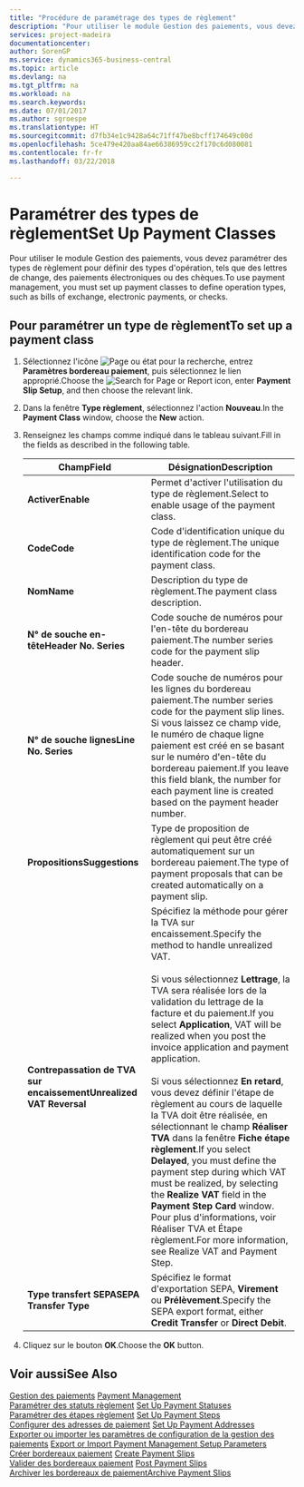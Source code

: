 ```yaml
---
title: "Procédure de paramétrage des types de règlement"
description: "Pour utiliser le module Gestion des paiements, vous devez paramétrer des types de règlement pour définir des types d'opération, tels que des lettres de change, des paiements électroniques ou des chèques."
services: project-madeira
documentationcenter: 
author: SorenGP
ms.service: dynamics365-business-central
ms.topic: article
ms.devlang: na
ms.tgt_pltfrm: na
ms.workload: na
ms.search.keywords: 
ms.date: 07/01/2017
ms.author: sgroespe
ms.translationtype: HT
ms.sourcegitcommit: d7fb34e1c9428a64c71ff47be8bcff174649c00d
ms.openlocfilehash: 5ce479e420aa84ae66386959cc2f170c6d080081
ms.contentlocale: fr-fr
ms.lasthandoff: 03/22/2018

---
```

# <a name="set-up-payment-classes"></a><span data-ttu-id="01777-103">Paramétrer des types de règlement</span><span class="sxs-lookup"><span data-stu-id="01777-103">Set Up Payment Classes</span></span>
<span data-ttu-id="01777-104">Pour utiliser le module Gestion des paiements, vous devez paramétrer des types de règlement pour définir des types d'opération, tels que des lettres de change, des paiements électroniques ou des chèques.</span><span class="sxs-lookup"><span data-stu-id="01777-104">To use payment management, you must set up payment classes to define operation types, such as bills of exchange, electronic payments, or checks.</span></span>  

## <a name="to-set-up-a-payment-class"></a><span data-ttu-id="01777-105">Pour paramétrer un type de règlement</span><span class="sxs-lookup"><span data-stu-id="01777-105">To set up a payment class</span></span>  

1.  <span data-ttu-id="01777-106">Sélectionnez l'icône ![Page ou état pour la recherche](../../media/ui-search/search_small.png "Page ou état pour la recherche"), entrez **Paramètres bordereau paiement**, puis sélectionnez le lien approprié.</span><span class="sxs-lookup"><span data-stu-id="01777-106">Choose the ![Search for Page or Report](../../media/ui-search/search_small.png "Search for Page or Report icon") icon, enter **Payment Slip Setup**, and then choose the relevant link.</span></span>  
2.  <span data-ttu-id="01777-107">Dans la fenêtre **Type règlement**, sélectionnez l'action **Nouveau**.</span><span class="sxs-lookup"><span data-stu-id="01777-107">In the **Payment Class** window, choose the **New** action.</span></span>  
3.  <span data-ttu-id="01777-108">Renseignez les champs comme indiqué dans le tableau suivant.</span><span class="sxs-lookup"><span data-stu-id="01777-108">Fill in the fields as described in the following table.</span></span>  

    |<span data-ttu-id="01777-109">Champ</span><span class="sxs-lookup"><span data-stu-id="01777-109">Field</span></span>|<span data-ttu-id="01777-110">Désignation</span><span class="sxs-lookup"><span data-stu-id="01777-110">Description</span></span>|  
    |---------------------------------|---------------------------------------|  
    |<span data-ttu-id="01777-111">**Activer**</span><span class="sxs-lookup"><span data-stu-id="01777-111">**Enable**</span></span>|<span data-ttu-id="01777-112">Permet d'activer l'utilisation du type de règlement.</span><span class="sxs-lookup"><span data-stu-id="01777-112">Select to enable usage of the payment class.</span></span>|  
    |<span data-ttu-id="01777-113">**Code**</span><span class="sxs-lookup"><span data-stu-id="01777-113">**Code**</span></span>|<span data-ttu-id="01777-114">Code d'identification unique du type de règlement.</span><span class="sxs-lookup"><span data-stu-id="01777-114">The unique identification code for the payment class.</span></span>|  
    |<span data-ttu-id="01777-115">**Nom**</span><span class="sxs-lookup"><span data-stu-id="01777-115">**Name**</span></span>|<span data-ttu-id="01777-116">Description du type de règlement.</span><span class="sxs-lookup"><span data-stu-id="01777-116">The payment class description.</span></span>|  
    |<span data-ttu-id="01777-117">**N° de souche en-tête**</span><span class="sxs-lookup"><span data-stu-id="01777-117">**Header No. Series**</span></span>|<span data-ttu-id="01777-118">Code souche de numéros pour l'en-tête du bordereau paiement.</span><span class="sxs-lookup"><span data-stu-id="01777-118">The number series code for the payment slip header.</span></span>|  
    |<span data-ttu-id="01777-119">**N° de souche lignes**</span><span class="sxs-lookup"><span data-stu-id="01777-119">**Line No. Series**</span></span>|<span data-ttu-id="01777-120">Code souche de numéros pour les lignes du bordereau paiement.</span><span class="sxs-lookup"><span data-stu-id="01777-120">The number series code for the payment slip lines.</span></span> <span data-ttu-id="01777-121">Si vous laissez ce champ vide, le numéro de chaque ligne paiement est créé en se basant sur le numéro d'en-tête du bordereau paiement.</span><span class="sxs-lookup"><span data-stu-id="01777-121">If you leave this field blank, the number for each payment line is created based on the payment header number.</span></span>|  
    |<span data-ttu-id="01777-122">**Propositions**</span><span class="sxs-lookup"><span data-stu-id="01777-122">**Suggestions**</span></span>|<span data-ttu-id="01777-123">Type de proposition de règlement qui peut être créé automatiquement sur un bordereau paiement.</span><span class="sxs-lookup"><span data-stu-id="01777-123">The type of payment proposals that can be created automatically on a payment slip.</span></span>|  
    |<span data-ttu-id="01777-124">**Contrepassation de TVA sur encaissement**</span><span class="sxs-lookup"><span data-stu-id="01777-124">**Unrealized VAT Reversal**</span></span>|<span data-ttu-id="01777-125">Spécifiez la méthode pour gérer la TVA sur encaissement.</span><span class="sxs-lookup"><span data-stu-id="01777-125">Specify the method to handle unrealized VAT.</span></span><br /><br /> <span data-ttu-id="01777-126">Si vous sélectionnez **Lettrage**, la TVA sera réalisée lors de la validation du lettrage de la facture et du paiement.</span><span class="sxs-lookup"><span data-stu-id="01777-126">If you select **Application**, VAT will be realized when you post the invoice application and payment application.</span></span><br /><br /> <span data-ttu-id="01777-127">Si vous sélectionnez **En retard**, vous devez définir l'étape de règlement au cours de laquelle la TVA doit être réalisée, en sélectionnant le champ **Réaliser TVA** dans la fenêtre **Fiche étape règlement**.</span><span class="sxs-lookup"><span data-stu-id="01777-127">If you select **Delayed**, you must define the payment step during which VAT must be realized, by selecting the **Realize VAT** field in the **Payment Step Card** window.</span></span> <span data-ttu-id="01777-128">Pour plus d'informations, voir Réaliser TVA et Étape règlement.</span><span class="sxs-lookup"><span data-stu-id="01777-128">For more information, see Realize VAT and Payment Step.</span></span>|  
    |<span data-ttu-id="01777-129">**Type transfert SEPA**</span><span class="sxs-lookup"><span data-stu-id="01777-129">**SEPA Transfer Type**</span></span>|<span data-ttu-id="01777-130">Spécifiez le format d'exportation SEPA, **Virement** ou **Prélèvement**.</span><span class="sxs-lookup"><span data-stu-id="01777-130">Specify the SEPA export format, either **Credit Transfer** or **Direct Debit**.</span></span>|  

4.  <span data-ttu-id="01777-131">Cliquez sur le bouton **OK**.</span><span class="sxs-lookup"><span data-stu-id="01777-131">Choose the **OK** button.</span></span>  

## <a name="see-also"></a><span data-ttu-id="01777-132">Voir aussi</span><span class="sxs-lookup"><span data-stu-id="01777-132">See Also</span></span>  
 <span data-ttu-id="01777-133">[Gestion des paiements](payment-management.md) </span><span class="sxs-lookup"><span data-stu-id="01777-133">[Payment Management](payment-management.md) </span></span>  
 <span data-ttu-id="01777-134">[Paramétrer des statuts règlement](how-to-set-up-payment-statuses.md) </span><span class="sxs-lookup"><span data-stu-id="01777-134">[Set Up Payment Statuses](how-to-set-up-payment-statuses.md) </span></span>  
 <span data-ttu-id="01777-135">[Paramétrer des étapes règlement](how-to-set-up-payment-steps.md) </span><span class="sxs-lookup"><span data-stu-id="01777-135">[Set Up Payment Steps](how-to-set-up-payment-steps.md) </span></span>  
 <span data-ttu-id="01777-136">[Configurer des adresses de paiement](how-to-set-up-payment-addresses.md) </span><span class="sxs-lookup"><span data-stu-id="01777-136">[Set Up Payment Addresses](how-to-set-up-payment-addresses.md) </span></span>  
 <span data-ttu-id="01777-137">[Exporter ou importer les paramètres de configuration de la gestion des paiements](how-to-export-or-import-payment-management-setup-parameters.md) </span><span class="sxs-lookup"><span data-stu-id="01777-137">[Export or Import Payment Management Setup Parameters](how-to-export-or-import-payment-management-setup-parameters.md) </span></span>  
 <span data-ttu-id="01777-138">[Créer bordereaux paiement](how-to-create-payment-slips.md) </span><span class="sxs-lookup"><span data-stu-id="01777-138">[Create Payment Slips](how-to-create-payment-slips.md) </span></span>  
 <span data-ttu-id="01777-139">[Valider des bordereaux paiement](how-to-post-payment-slips.md) </span><span class="sxs-lookup"><span data-stu-id="01777-139">[Post Payment Slips](how-to-post-payment-slips.md) </span></span>  
 [<span data-ttu-id="01777-140">Archiver les bordereaux de paiement</span><span class="sxs-lookup"><span data-stu-id="01777-140">Archive Payment Slips</span></span>](how-to-archive-payment-slips.md)

